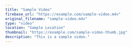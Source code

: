 ```yaml
---
title: "Sample Video"
firebase_url: "https://example.com/sample-video.m4v"
original_filename: "sample-video.m4v"
type: "video"
location: "Sample Location"
thumbnail: "https://example.com/sample-video-thumb.jpg"
description: "This is a sample video."
---
```

